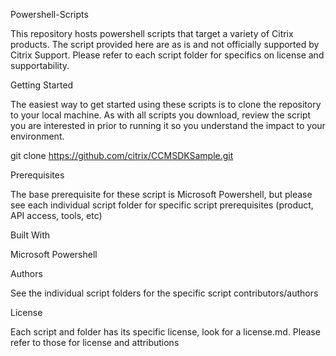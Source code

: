 Powershell-Scripts

This repository hosts powershell scripts that target a variety of Citrix products. The script provided here are as is and not officially supported by Citrix Support. Please refer to each script folder for specifics on license and supportability.

Getting Started

The easiest way to get started using these scripts is to clone the repository to your local machine.
As with all scripts you download, review the script you are interested in prior to running it so you understand the impact to your environment.

git clone https://github.com/citrix/CCMSDKSample.git


Prerequisites

The base prerequisite for these script is Microsoft Powershell, but please see each individual script folder for specific script prerequisites (product, API access, tools, etc)


Built With

Microsoft Powershell


Authors

See the individual script folders for the specific script contributors/authors


License

Each script and folder has its specific license, look for a license.md. Please refer to those for license and attributions